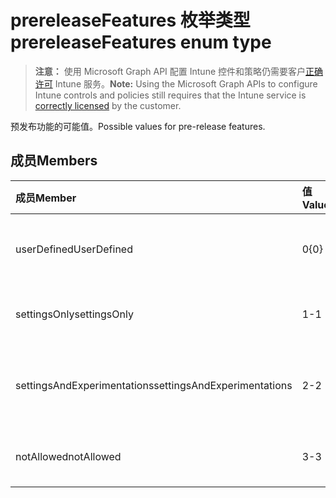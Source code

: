 # <a name="prereleasefeatures-enum-type"></a><span data-ttu-id="8bdbd-101">prereleaseFeatures 枚举类型</span><span class="sxs-lookup"><span data-stu-id="8bdbd-101">prereleaseFeatures enum type</span></span>

> <span data-ttu-id="8bdbd-102">**注意：** 使用 Microsoft Graph API 配置 Intune 控件和策略仍需要客户[正确许可](https://go.microsoft.com/fwlink/?linkid=839381) Intune 服务。</span><span class="sxs-lookup"><span data-stu-id="8bdbd-102">**Note:** Using the Microsoft Graph APIs to configure Intune controls and policies still requires that the Intune service is [correctly licensed](https://go.microsoft.com/fwlink/?linkid=839381) by the customer.</span></span>

<span data-ttu-id="8bdbd-103">预发布功能的可能值。</span><span class="sxs-lookup"><span data-stu-id="8bdbd-103">Possible values for pre-release features.</span></span>
## <a name="members"></a><span data-ttu-id="8bdbd-104">成员</span><span class="sxs-lookup"><span data-stu-id="8bdbd-104">Members</span></span>
|<span data-ttu-id="8bdbd-105">成员</span><span class="sxs-lookup"><span data-stu-id="8bdbd-105">Member</span></span>|<span data-ttu-id="8bdbd-106">值</span><span class="sxs-lookup"><span data-stu-id="8bdbd-106">Value</span></span>|<span data-ttu-id="8bdbd-107">说明</span><span class="sxs-lookup"><span data-stu-id="8bdbd-107">Description</span></span>|
|:---|:---|:---|
|<span data-ttu-id="8bdbd-108">userDefined</span><span class="sxs-lookup"><span data-stu-id="8bdbd-108">UserDefined</span></span>|<span data-ttu-id="8bdbd-109">0</span><span class="sxs-lookup"><span data-stu-id="8bdbd-109">{0}</span></span>|<span data-ttu-id="8bdbd-110">用户定义的默认值，无特定意图。</span><span class="sxs-lookup"><span data-stu-id="8bdbd-110">User Defined, default value, no intent.</span></span>|
|<span data-ttu-id="8bdbd-111">settingsOnly</span><span class="sxs-lookup"><span data-stu-id="8bdbd-111">settingsOnly</span></span>|<span data-ttu-id="8bdbd-112">1</span><span class="sxs-lookup"><span data-stu-id="8bdbd-112">-1</span></span>|<span data-ttu-id="8bdbd-113">仅设置的预发布功能。</span><span class="sxs-lookup"><span data-stu-id="8bdbd-113">Settings only pre-release features.</span></span>|
|<span data-ttu-id="8bdbd-114">settingsAndExperimentations</span><span class="sxs-lookup"><span data-stu-id="8bdbd-114">settingsAndExperimentations</span></span>|<span data-ttu-id="8bdbd-115">2</span><span class="sxs-lookup"><span data-stu-id="8bdbd-115">-2</span></span>|<span data-ttu-id="8bdbd-116">设置和实验性预发布功能。</span><span class="sxs-lookup"><span data-stu-id="8bdbd-116">Settings and experimentations pre-release features.</span></span>|
|<span data-ttu-id="8bdbd-117">notAllowed</span><span class="sxs-lookup"><span data-stu-id="8bdbd-117">notAllowed</span></span>|<span data-ttu-id="8bdbd-118">3</span><span class="sxs-lookup"><span data-stu-id="8bdbd-118">-3</span></span>|<span data-ttu-id="8bdbd-119">不允许预发布功能。</span><span class="sxs-lookup"><span data-stu-id="8bdbd-119">Pre-release features not allowed.</span></span>|








